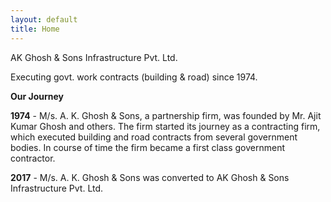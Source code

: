 ```yaml
---
layout: default
title: Home
---
```


AK Ghosh & Sons Infrastructure Pvt. Ltd.

Executing govt. work contracts (building & road) since 1974.

**Our Journey**

**1974** - M/s. A. K. Ghosh & Sons, a partnership firm, was founded by Mr. Ajit Kumar Ghosh and others. 
The firm started its journey as a contracting firm, which executed building and road contracts from several 
government bodies. In course of time the firm became a first class government contractor.

**2017** - M/s. A. K. Ghosh & Sons was converted to AK Ghosh & Sons Infrastructure Pvt. Ltd.